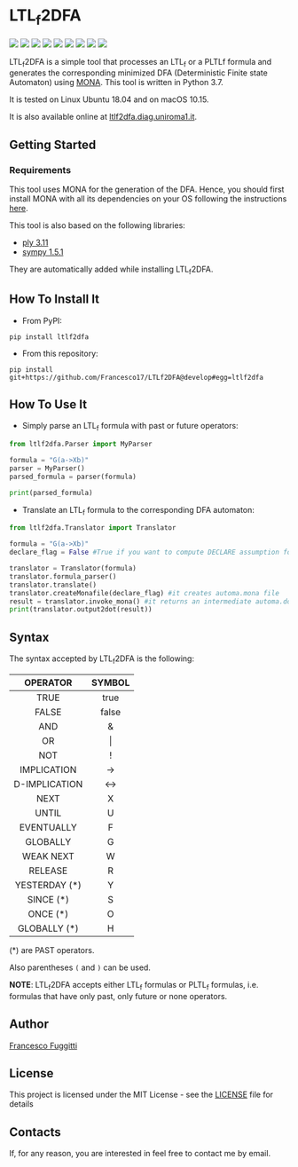 # LTL<sub>f</sub>2DFA
[![](https://img.shields.io/pypi/v/hoa2dot.svg)](https://pypi.python.org/pypi/hoa2dot)
[![](https://img.shields.io/travis/logics4ai-sapienza/hoa2dot.svg)](https://travis-ci.org/francescofuggitti/ltlf2dfa)
[![](https://img.shields.io/pypi/pyversions/hoa2dot.svg)](https://pypi.python.org/pypi/ltlf2dfa)
[![](https://img.shields.io/badge/docs-mkdocs-9cf)](https://www.mkdocs.org/)
[![](https://img.shields.io/badge/status-development-orange.svg)](https://img.shields.io/badge/status-development-orange.svg)
[![](https://coveralls.io/repos/github/logics4ai-sapienza/hoa2dot/badge.svg?branch=develop)](https://coveralls.io/github/francescofuggitti/ltlf2dfa?branch=develop)
[![](https://img.shields.io/badge/flake8-checked-blueviolet)](https://img.shields.io/badge/flake8-checked-blueviolet)
[![](https://img.shields.io/badge/mypy-checked-blue)](https://img.shields.io/badge/mypy-checked-blue)
[![](https://img.shields.io/badge/license-MIT-lightgrey)](https://img.shields.io/badge/license-MIT-lightgrey)

LTL<sub>f</sub>2DFA is a simple tool that processes an LTL<sub>f</sub> or a PLTLf formula and generates the 
corresponding minimized DFA (Deterministic Finite state Automaton) using [MONA](http://www.brics.dk/mona/).
This tool is written in Python 3.7.

It is tested on Linux Ubuntu 18.04 and on macOS 10.15.

It is also available online at [ltlf2dfa.diag.uniroma1.it](http://ltlf2dfa.diag.uniroma1.it).

## Getting Started

### Requirements

This tool uses MONA for the generation of the DFA. Hence, you should first install MONA with all its dependencies on 
your OS following the instructions [here](http://www.brics.dk/mona/download.html).

This tool is also based on the following libraries:

- [ply 3.11](https://pypi.org/project/ply/)
- [sympy 1.5.1](https://pypi.org/project/sympy/)

They are automatically added while installing LTL<sub>f</sub>2DFA.

## How To Install It

- From PyPI:
```
pip install ltlf2dfa
```
- From this repository:
```
pip install git+https://github.com/Francesco17/LTLf2DFA@develop#egg=ltlf2dfa
```

## How To Use It

- Simply parse an LTL<sub>f</sub> formula with past or future operators:
```python
from ltlf2dfa.Parser import MyParser

formula = "G(a->Xb)"
parser = MyParser()
parsed_formula = parser(formula)

print(parsed_formula)
```
- Translate an LTL<sub>f</sub> formula to the corresponding DFA automaton:
```python
from ltlf2dfa.Translator import Translator

formula = "G(a->Xb)"
declare_flag = False #True if you want to compute DECLARE assumption for the formula

translator = Translator(formula)
translator.formula_parser()
translator.translate()
translator.createMonafile(declare_flag) #it creates automa.mona file
result = translator.invoke_mona() #it returns an intermediate automa.dot file
print(translator.output2dot(result))

```
## Syntax

The syntax accepted by LTL<sub>f</sub>2DFA is the following:

|    OPERATOR   | SYMBOL |
|:-------------:|:------:|
|      TRUE     |  true  |
|     FALSE     |  false |
|      AND      |    &   |
|       OR      |    \|  |
|      NOT      |    !   |
|  IMPLICATION  |   ->   |
| D-IMPLICATION |   <->  |
|      NEXT     |    X   |
|     UNTIL     |    U   |
|   EVENTUALLY  |    F   |
|    GLOBALLY   |    G   |
|   WEAK NEXT   |    W   |
|    RELEASE    |    R   |
| YESTERDAY (*) |    Y   |
|    SINCE (*)  |    S   |
|    ONCE (*)   |    O   |
|  GLOBALLY (*) |    H   |

(*) are PAST operators.

Also parentheses `(` and `)` can be used.

**NOTE**: LTL<sub>f</sub>2DFA accepts either LTL<sub>f</sub> formulas or PLTL<sub>f</sub> formulas, i.e. formulas that 
have only past, only future or none operators.

## Author

[Francesco Fuggitti](https://francescofuggitti.github.io/)

## License

This project is licensed under the MIT License - see the [LICENSE](AUTHORS.md) file for details

## Contacts

If, for any reason, you are interested in feel free to contact me by email.
